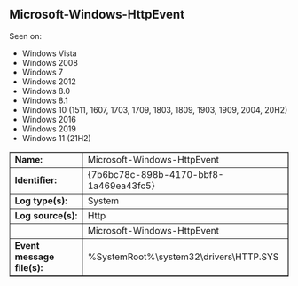 ## Microsoft-Windows-HttpEvent

Seen on:
* Windows Vista
* Windows 2008
* Windows 7
* Windows 2012
* Windows 8.0
* Windows 8.1
* Windows 10 (1511, 1607, 1703, 1709, 1803, 1809, 1903, 1909, 2004, 20H2)
* Windows 2016
* Windows 2019
* Windows 11 (21H2)

<table border="1" class="docutils">
  <tbody>
    <tr>
      <td><b>Name:</b></td>
      <td>Microsoft-Windows-HttpEvent</td>
    </tr>
    <tr>
      <td><b>Identifier:</b></td>
      <td>{7b6bc78c-898b-4170-bbf8-1a469ea43fc5}</td>
    </tr>
    <tr>
      <td><b>Log type(s):</b></td>
      <td>System</td>
    </tr>
    <tr>
      <td><b>Log source(s):</b></td>
      <td>Http</td>
    </tr>
    <tr>
      <td>&nbsp;</td>
      <td>Microsoft-Windows-HttpEvent</td>
    </tr>
    <tr>
      <td><b>Event message file(s):</b></td>
      <td>%SystemRoot%\system32\drivers\HTTP.SYS</td>
    </tr>
  </tbody>
</table>

&nbsp;

